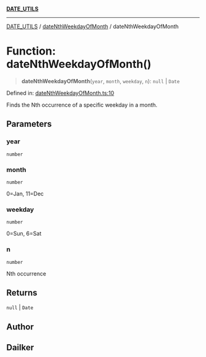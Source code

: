 [**DATE_UTILS**](../../README.md)

***

[DATE_UTILS](../../README.md) / [dateNthWeekdayOfMonth](../README.md) / dateNthWeekdayOfMonth

# Function: dateNthWeekdayOfMonth()

> **dateNthWeekdayOfMonth**(`year`, `month`, `weekday`, `n`): `null` \| `Date`

Defined in: [dateNthWeekdayOfMonth.ts:10](https://github.com/dailker/everyutil/blob/9768d00ced16ec8f4705df34c2fe47f2b1b47121/src/date/dateNthWeekdayOfMonth.ts#L10)

Finds the Nth occurrence of a specific weekday in a month.

## Parameters

### year

`number`

### month

`number`

0=Jan, 11=Dec

### weekday

`number`

0=Sun, 6=Sat

### n

`number`

Nth occurrence

## Returns

`null` \| `Date`

## Author

## Dailker
